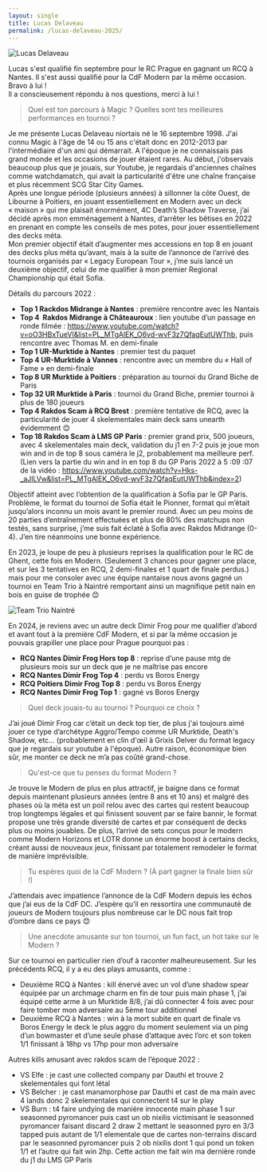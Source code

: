 ```yaml
---
layout: single
title: Lucas Delaveau
permalink: /lucas-delaveau-2025/
---
```


<p class="text-align-center"><img src="{{ site.url }}{{ site.baseurl }}/assets/images/lucas_delaveau_photo.jpg" alt="Lucas Delaveau" /></p>

Lucas s'est qualifié fin septembre pour le RC Prague en gagnant un RCQ à Nantes. Il s'est aussi qualifié pour la CdF Modern par la même occasion. Bravo à lui !  
Il a conscieusement répondu à nos questions, merci à lui !

> Quel est ton parcours à Magic ? Quelles sont tes meilleures performances en tournoi ?

Je me présente Lucas Delaveau niortais né le 16 septembre 1998. J'ai connu Magic à l'âge de 14 ou 15 ans c'était donc en 2012-2013 par l'intermédiaire d'un ami qui démarrait. A l'époque je ne connaissais pas grand monde et les occasions de jouer étaient rares. Au début, j'observais beaucoup plus que je jouais, sur Youtube, je regardais d'anciennes chaînes comme watchdamatch, qui avait la particularité d'être une chaîne française et plus récemment SCG Star City Games.  
Après une longue période (plusieurs années) à sillonner la côte Ouest, de Libourne à Poitiers, en jouant essentiellement en Modern avec un deck « maison » qui me plaisait énormément, 4C Death’s Shadow Traverse, j’ai décidé après mon emménagement à Nantes, d’arrêter les bêtises en 2022 en prenant en compte les conseils de mes potes, pour jouer essentiellement des decks méta.  
Mon premier objectif était d’augmenter mes accessions en top 8 en jouant des decks plus méta qu’avant, mais à la suite de l’annonce de l’arrivé des tournois organisés par « Legacy European Tour », j’me suis lancé un deuxième objectif, celui de me qualifier à mon premier Regional Championship qui était Sofia.

Détails du parcours 2022 :
- **Top 1 Rackdos Midrange à Nantes** : première rencontre avec les Nantais
- **Top 4  Rakdos Midrange à Châteauroux** : lien youtube d’un passage en ronde filmée : https://www.youtube.com/watch?v=oO3HBxTueVI&list=PL_MTgAlEK_O6vd-wvF3z7QfaqEutUWThb, puis rencontre avec Thomas M. en demi-finale
- **Top 1 UR-Murktide à Nantes** : premier test du paquet
- **Top 4 UR-Murktide à Vannes** : rencontre avec un membre du « Hall of Fame » en demi-finale
- **Top 8 UR Murktide à Poitiers** : préparation au tournoi du Grand Biche de Paris
- **Top 32 UR Murktide à Paris** : tournoi du Grand Biche, premier tournoi à plus de 180 joueurs
- **Top 4 Rakdos Scam à RCQ Brest** : première tentative de RCQ, avec la particularité de jouer 4 skelementales main deck sans unearth évidemment 😊
- **Top 18 Rakdos Scam à LMS GP Paris** : premier grand prix, 500 joueurs, avec 4 skelementales main deck, validation du j1 en 7-2 puis je joue mon win and in de top 8 sous caméra le j2, probablement ma meilleure perf. (Lien vers la partie du win and in en top 8 du GP Paris 2022 à 5 :09 :07 de la vidéo : https://www.youtube.com/watch?v=Hks-_aJlLVw&list=PL_MTgAlEK_O6vd-wvF3z7QfaqEutUWThb&index=2)

Objectif atteint avec l’obtention de la qualification à Sofia par le GP Paris. Problème, le format du tournoi de Sofia était le Pionner, format qui m’était jusqu’alors inconnu un mois avant le premier round. Avec un peu moins de 20 parties d’entraînement effectuées et plus de 80% des matchups non testés, sans surprise, j’me suis fait éclaté à Sofia avec Rakdos Midrange (0-4). J’en tire néanmoins une bonne expérience.

En 2023, je loupe de peu à plusieurs reprises la qualification pour le RC de Ghent, cette fois en Modern. (Seulement 3 chances pour gagner une place, et sur les 3 tentatives en RCQ, 2 demi-finales et 1 quart de finale perdus.) mais pour me consoler avec une équipe nantaise nous avons gagné un tournoi en Team Trio à Naintré remportant ainsi un magnifique petit nain en bois en guise de trophée 😊

<p class="text-align-center"><img src="{{ site.url }}{{ site.baseurl }}/assets/images/Papy fait de la resistance.jpg" alt="Team Trio Naintré" /></p>

En 2024, je reviens avec un autre deck Dimir Frog pour me qualifier d’abord et avant tout à la première CdF Modern, et si par la même occasion je pouvais grapiller une place pour Prague pourquoi pas :
- **RCQ Nantes Dimir Frog Hors top 8** : reprise d’une pause mtg de plusieurs mois sur un deck que je ne maîtrise pas encore
- **RCQ Nantes Dimir Frog Top 4** : perdu vs Boros Energy
- **RCQ Poitiers Dimir Frog Top 8** : perdu vs Boros Energy
- **RCQ Nantes Dimir Frog Top 1** : gagné vs Boros Energy

> Quel deck jouais-tu au tournoi ? Pourquoi ce choix ?

J’ai joué Dimir Frog car c’était un deck top tier, de plus j'ai toujours aimé jouer ce type d’archétype Aggro/Tempo comme UR Murktide, Death's Shadow, etc… (probablement en clin d'œil à Grixis Delver du format legacy que je regardais sur youtube à l'époque). Autre raison, économique bien sûr, me monter ce deck ne m’a pas coûté grand-chose.

> Qu'est-ce que tu penses du format Modern ?

Je trouve le Modern de plus en plus attractif, je baigne dans ce format depuis maintenant plusieurs années (entre 8 ans et 10 ans) et malgré des phases où la méta est un poil relou avec des cartes qui restent beaucoup trop longtemps légales et qui finissent souvent par se faire bannir, le format propose une très grande diversité de cartes et par conséquent de decks plus ou moins jouables. De plus, l’arrivé de sets conçus pour le modern comme Modern Horizons et LOTR donne un énorme boost à certains decks, créant aussi de nouveaux jeux, finissant par totalement remodeler le format de manière imprévisible.

> Tu espères quoi de la CdF Modern ? (À part gagner la finale bien sûr !)

J’attendais avec impatience l’annonce de la CdF Modern depuis les échos que j’ai eus de la CdF DC. J’espère qu’il en ressortira une communauté de joueurs de Modern toujours plus nombreuse car le DC nous fait trop d’ombre dans ce pays 😊

> Une anecdote amusante sur ton tournoi, un fun fact, un hot take sur le Modern ?

Sur ce tournoi en particulier rien d’ouf à raconter malheureusement. Sur les précédents RCQ, il y a eu des plays amusants, comme : 
- Deuxième RCQ à Nantes : kill énervé avec un vol d’une shadow spear équipée par un archmage charm en fin de tour puis main phase 1, j’ai équipé cette arme à un Murktide 8/8, j’ai dû connecter 4 fois avec pour faire tomber mon adversaire au 5ème tour additionnel
- Deuxième RCQ à Nantes : win à la mort subite en quart de finale vs Boros Energy le deck le plus aggro du moment seulement via un ping d’un bowmaster et d’une seule phase d’attaque avec l’orc et son token 1/1 finissant à 18hp vs 17hp pour mon adversaire

Autres kills amusant avec rakdos scam de l’époque 2022 :
- VS Elfe : je cast une collected company par Dauthi et trouve 2 skelementales qui font létal
- VS Belcher : je cast manamorphose par Dauthi et cast de ma main avec 4 lands donc 2 skelementales qui connectent t4 sur le play
- VS Burn : t4 faire undying de manière innocente main phase 1 sur seasonned pyromancer puis cast un ob nixilis victimisant le seasonned pyromancer faisant discard 2 draw 2 mettant le seasonned pyro en 3/3 tapped puis autant de 1/1 elementale que de cartes non-terrains discard par le seasonned pyromancer puis 2 ob nixilis dont 1 qui pond un token 1/1 et l’autre qui fait win 2hp. Cette action me fait win ma dernière ronde du j1 du LMS GP Paris
